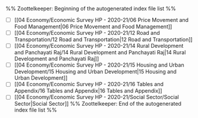%% Zoottelkeeper: Beginning of the autogenerated index file list  %%
- [ ]  [[04 Economy/Economic Survey HP - 2020-21/06 Price Movement and Food Management|06 Price Movement and Food Management]]
- [ ]  [[04 Economy/Economic Survey HP - 2020-21/12 Road and Transportation/12 Road and Transportation|12 Road and Transportation]]
- [ ]  [[04 Economy/Economic Survey HP - 2020-21/14 Rural Development and Panchayati Raj/14 Rural Development and Panchayati Raj|14 Rural Development and Panchayati Raj]]
- [ ]  [[04 Economy/Economic Survey HP - 2020-21/15 Housing and Urban Development/15 Housing and Urban Development|15 Housing and Urban Development]]
- [ ]  [[04 Economy/Economic Survey HP - 2020-21/16 Tables and Appendix/16 Tables and Appendix|16 Tables and Appendix]]
- [ ]  [[04 Economy/Economic Survey HP - 2020-21/Social Sector/Social Sector|Social Sector]]
%% Zoottelkeeper: End of the autogenerated index file list  %%
